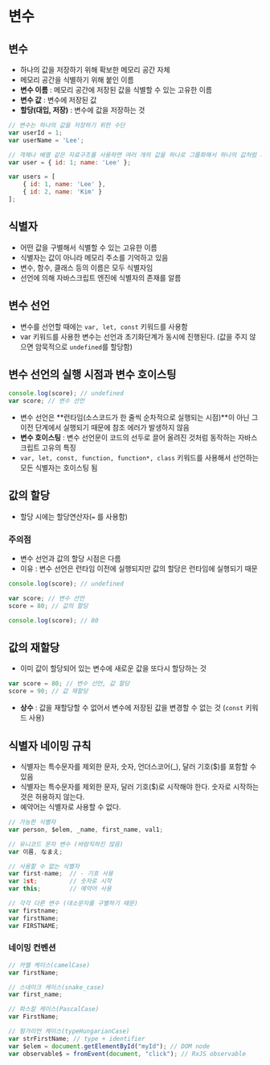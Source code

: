 # 변수

## 변수

- 하나의 값을 저장하기 위해 확보한 메모리 공간 자체
- 메모리 공간을 식별하기 위해 붙인 이름
- **변수 이름** : 메모리 공간에 저장된 값을 식별할 수 있는 고유한 이름
- **변수 값** : 변수에 저장된 값
- **할당(대입, 저장)** : 변수에 값을 저장하는 것

```jsx
// 변수는 하나의 값을 저장하기 위한 수단
var userId = 1;
var userName = 'Lee';

// 객체나 배열 같은 자료구조를 사용하면 여러 개의 값을 하나로 그룹화해서 하나의 값처럼 사용할 수 있다
var user = { id: 1; name: 'Lee' };

var users = [
	{ id: 1, name: 'Lee' },
	{ id: 2, name: 'Kim' }
];
```

## 식별자

- 어떤 값을 구별해서 식별할 수 있는 고유한 이름
- 식별자는 값이 아니라 메모리 주소를 기억하고 있음
- 변수, 함수, 클래스 등의 이름은 모두 식별자임
- 선언에 의해 자바스크립트 엔진에 식별자의 존재를 알름

## 변수 선언

- 변수를 선언할 때에는 `var, let, const` 키워드를 사용함
- var 키워드를 사용한 변수는 선언과 초기화단계가 동시에 진행된다. (값을 주지 않으면 암묵적으로 `undefined`를 할당함)

## 변수 선언의 실행 시점과 변수 호이스팅

```jsx
console.log(score); // undefined
var score; // 변수 선언
```

- 변수 선언은 **런타임(소스코드가 한 줄씩 순차적으로 실행되는 시점)**이 아닌 그 이전 단계에서 실행되기 때문에 참조 에러가 발생하지 않음
- **변수 호이스팅** : 변수 선언문이 코드의 선두로 끌어 올려진 것처럼 동작하는 자바스크립트 고유의 특징
- `var, let, const, function, function*, class` 키워드를 사용해서 선언하는 모든 식별자는 호이스팅 됨

## 값의 할당

- 할당 시에는 할당연산자(`=` 를 사용함)

### 주의점

- 변수 선언과 값의 할당 시점은 다름
- 이유 : 변수 선언은 런타임 이전에 실행되지만 값의 할당은 런타임에 실행되기 때문

```jsx
console.log(score); // undefined

var score; // 변수 선언
score = 80; // 값의 할당

console.log(score); // 80
```

## 값의 재할당

- 이미 값이 할당되어 있는 변수에 새로운 값을 또다시 할당하는 것

```jsx
var score = 80; // 변수 선언, 값 할당
score = 90; // 값 재할당
```

- **상수** : 값을 재할당할 수 없어서 변수에 저장된 값을 변경할 수 없는 것 (`const` 키워드 사용)

## 식별자 네이밍 규칙

- 식별자는 특수문자를 제외한 문자, 숫자, 언더스코어(\_), 달러 기호($)를 포함할 수 있음
- 식별자는 특수문자를 제외한 문자, 달러 기호($)로 시작해야 한다. 숫자로 시작하는 것은 허용하지 않는다.
- 예약어는 식별자로 사용할 수 없다.

```jsx
// 가능한 식별자
var person, $elem, _name, first_name, val1;

// 유니코드 문자 변수 (바람직하진 않음)
var 이름, なまえ;

// 사용할 수 없는 식별자
var first-name;  // - 기호 사용
var 1st;         // 숫자로 시작
var this;        // 예약어 사용

// 각각 다른 변수 (대소문자를 구별하기 때문)
var firstname;
var firstName;
var FIRSTNAME;
```

### 네이밍 컨벤션

```jsx
// 카멜 케이스(camelCase)
var firstName;

// 스네이크 케이스(snake_case)
var first_name;

// 파스칼 케이스(PascalCase)
var FirstName;

// 헝가리언 케이스(typeHungarianCase)
var strFirstName; // type + identifier
var $elem = document.getElementById("myId"); // DOM node
var observable$ = fromEvent(document, "click"); // RxJS observable
```
